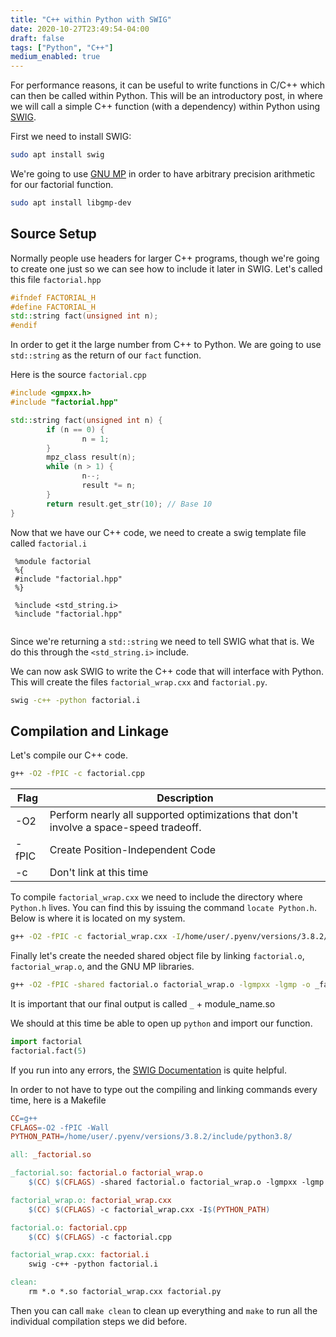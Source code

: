```yaml
---
title: "C++ within Python with SWIG"
date: 2020-10-27T23:49:54-04:00
draft: false
tags: ["Python", "C++"]
medium_enabled: true
---
```


For performance reasons, it can be useful to write functions in C/C++ which can then be called within Python. This will be an introductory post, in where we will call a simple C++ function (with a dependency) within Python using [SWIG](http://swig.org/).

First we need to install SWIG:

```bash
sudo apt install swig
```

We're going to use [GNU MP](https://gmplib.org/) in order to have arbitrary precision arithmetic for our factorial function. 

```bash
sudo apt install libgmp-dev
```

## Source Setup

Normally people use headers for larger C++ programs, though we're going to create one just so we can see how to include it later in SWIG. Let's called this file `factorial.hpp`

```c++
#ifndef FACTORIAL_H
#define FACTORIAL_H
std::string fact(unsigned int n);
#endif
```

In order to get it the large number from C++ to Python. We are going to use `std::string` as the return of our `fact` function.

Here is the source `factorial.cpp`

```c++
#include <gmpxx.h>
#include "factorial.hpp"

std::string fact(unsigned int n) {
        if (n == 0) {
                n = 1;
        }
        mpz_class result(n);
        while (n > 1) {
                n--;
                result *= n;
        }
        return result.get_str(10); // Base 10
}

```

Now that we have our C++ code, we need to create a swig template file called `factorial.i`

```
 %module factorial
 %{
 #include "factorial.hpp"
 %}
 
 %include <std_string.i>
 %include "factorial.hpp"
 
```

Since we're returning a `std::string` we need to tell SWIG what that is. We do this through the `<std_string.i>` include.

We can now ask SWIG to write the C++ code that will interface with Python. This will create the files  `factorial_wrap.cxx` and `factorial.py`.

```bash
swig -c++ -python factorial.i
```

## Compilation and Linkage

Let's compile our C++ code.

```bash
g++ -O2 -fPIC -c factorial.cpp 
```

| Flag  | Description                                                  |
| ----- | ------------------------------------------------------------ |
| -O2   | Perform nearly all supported optimizations that don't involve a space-speed tradeoff. |
| -fPIC | Create Position-Independent Code                             |
| -c    | Don't link at this time                                      |

To compile `factorial_wrap.cxx` we need to include the directory where `Python.h` lives. You can find this by issuing the command `locate Python.h`. Below is where it is located on my system.

```bash
g++ -O2 -fPIC -c factorial_wrap.cxx -I/home/user/.pyenv/versions/3.8.2/include/python3.8/
```

Finally let's create the needed shared object file by linking `factorial.o`, `factorial_wrap.o`, and the GNU MP libraries.

```bash
g++ -O2 -fPIC -shared factorial.o factorial_wrap.o -lgmpxx -lgmp -o _factorial.so
```

It is important that our final output is called `_` + module_name.so

We should at this time be able to open up `python` and import our function.

```python
import factorial
factorial.fact(5)
```

If you run into any errors, the [SWIG Documentation](http://www.swig.org/Doc3.0/Python.html#Python_nn3) is quite helpful.

In order to not have to type out the compiling and linking commands every time, here is a  Makefile

```makefile
CC=g++
CFLAGS=-O2 -fPIC -Wall
PYTHON_PATH=/home/user/.pyenv/versions/3.8.2/include/python3.8/

all: _factorial.so

_factorial.so: factorial.o factorial_wrap.o
	$(CC) $(CFLAGS) -shared factorial.o factorial_wrap.o -lgmpxx -lgmp -o _factorial.so

factorial_wrap.o: factorial_wrap.cxx
	$(CC) $(CFLAGS) -c factorial_wrap.cxx -I$(PYTHON_PATH)

factorial.o: factorial.cpp
	$(CC) $(CFLAGS) -c factorial.cpp

factorial_wrap.cxx: factorial.i
	swig -c++ -python factorial.i

clean:
	rm *.o *.so factorial_wrap.cxx factorial.py
```

Then you can call `make clean` to clean up everything and `make` to run all the individual compilation steps we did before.